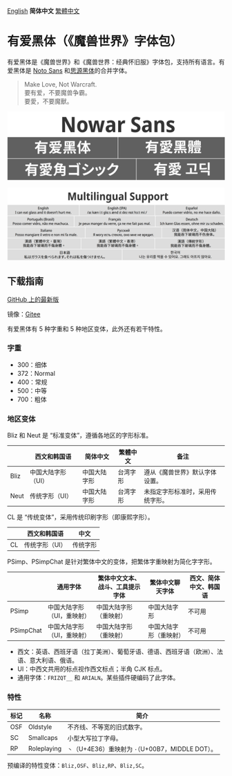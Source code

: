 [English](README.md) **简体中文** [繁體中文](README-Hant.md)

# 有爱黑体（《魔兽世界》字体包）

有爱黑体是《魔兽世界》和《魔兽世界：经典怀旧服》字体包，支持所有语言。有爱黑体是 [Noto Sans](https://github.com/googlei18n/noto-fonts) 和[思源黑体](https://github.com/adobe-fonts/source-han-sans)的合并字体。

> Make Love, Not Warcraft.<br>
> 要有爱，不要魔兽争霸。<br>
> 要愛，不要魔獸。

![有爱黑体](poster/heading.png)

![多语言支持](poster/multilingual.png)

## 下载指南

[GitHub 上的最新版](https://github.com/nowar-fonts/Nowar-Sans/releases)

镜像：[Gitee](https://gitee.com/nowar-fonts/Nowar-Sans)

有爱黑体有 5 种字重和 5 种地区变体，此外还有若干特性。

### 字重

* 300：细体
* 372：Normal
* 400：常规
* 500：中等
* 700：粗体

### 地区变体

Bliz 和 Neut 是 “标准变体”，遵循各地区的字形标准。

|      | 西文和韩国语      | 简体中文     | 繁體中文 | 备注                            |
| ---- | ----------------- | ------------ | -------- | ------------------------------- |
| Bliz | 中国大陆字形（UI）| 中国大陆字形 | 台湾字形 | 遵从《魔兽世界》默认字体设置。  |
| Neut | 传统字形（UI）    | 中国大陆字形 | 台湾字形 | 未指定字形标准时，采用传统字形。|

CL 是 “传统变体”，采用传统印刷字形（即康熙字形）。

|    | 西文和韩国语  | 中文     |
| -- | ------------- | -------- |
| CL | 传统字形（UI）| 传统字形 |

PSimp、PSimpChat 是针对繁体中文的变体，把繁体字重映射为简化字字形。

| | 通用字体 | 繁体中文文本、战斗、工具提示字体 | 繁体中文聊天字体 | 西文、简体中文、韩国语 |
| --------- | --------------------------| --------------------- | --------------------- | ------ |
| PSimp     | 中国大陆字形（UI，重映射）| 中国大陆字形（重映射）| 中国大陆字形          | 不可用 |
| PSimpChat | 中国大陆字形（UI，重映射）| 中国大陆字形（重映射）| 中国大陆字形（重映射）| 不可用 |

* 西文：英语、西班牙语（拉丁美洲）、葡萄牙语、德语、西班牙语（欧洲）、法语、意大利语、俄语。
* UI：中西文共用的标点视作西文标点；半角 CJK 标点。
* 通用字体：`FRIZQT__` 和 `ARIALN`。某些插件硬编码了此字体。

### 特性

| 标记 | 名称        | 简介                                              |
| ---- | ----------- | ------------------------------------------------- |
| OSF  | Oldstyle    | 不齐线、不等宽的旧式数字。                        |
| SC   | Smallcaps   | 小型大写拉丁字母。                                |
| RP   | Roleplaying | `丶`（U+4E36）重映射为 `·`（U+00B7，MIDDLE DOT）。|

预编译的特性变体：`Bliz,OSF`、`Bliz,RP`、`Bliz,SC`。
